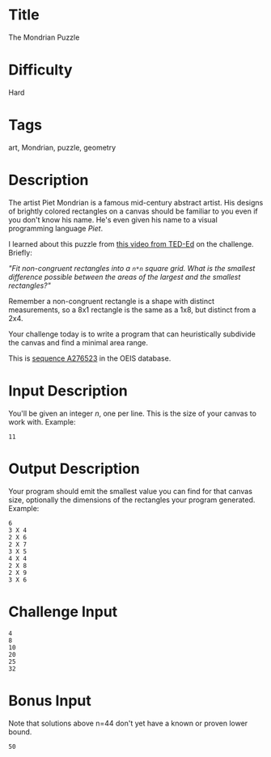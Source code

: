 # Title

The Mondrian Puzzle

# Difficulty

Hard

# Tags

art, Mondrian, puzzle, geometry

# Description

The artist Piet Mondrian is a famous mid-century abstract artist. His designs of brightly colored rectangles on a canvas should be familiar to you even if you don't know his name. He's even given his name to a visual programming language _Piet_.

I learned about this puzzle from [this video from TED-Ed](https://www.youtube.com/watch?v=AWcY2-FBa9k) on the challenge. Briefly:

_"Fit non-congruent rectangles into a `n*n` square grid. What is the smallest difference possible between the areas of the largest and the smallest rectangles?"_

Remember a non-congruent rectangle is a shape with distinct measurements, so a 8x1 rectangle is the same as a 1x8, but distinct from a 2x4. 

Your challenge today is to write a program that can heuristically subdivide the canvas and find a minimal area range. 

This is [sequence A276523](http://oeis.org/A276523) in the OEIS database. 

# Input Description

You'll be given an integer _n_, one per line. This is the size of your canvas to work with. Example:

    11

# Output Description

Your program should emit the smallest value you can find for that canvas size, optionally the dimensions of the rectangles your program generated. Example:

    6
    3 X 4
    2 X 6
    2 X 7
    3 X 5
    4 X 4
    2 X 8
    2 X 9
    3 X 6

# Challenge Input


    4
    8
    10
    20
    25
    32

# Bonus Input

Note that solutions above n=44 don't yet have a known or proven lower bound. 

    50
